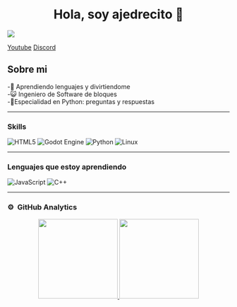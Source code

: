 <div align="center">
<h1 align="center">Hola, soy ajedrecito 👋</h1>
</div>
<img src="https://i.imgur.com/uXCa0U0.png">

[Youtube](https://www.youtube.com/@AstroTonto)        [Discord](https://discord.com/invite/juhCpJnZ)
## Sobre mi

-🐧​ Aprendiendo lenguajes y divirtiendome <br>-​😺​ Ingeniero de Software de bloques <br>-​​🐍​Especialidad en Python: preguntas y respuestas
<hr>

### Skills
![HTML5](https://img.shields.io/badge/html5-%23E34F26.svg?style=for-the-badge&logo=html5&logoColor=white)
 ![Godot Engine](https://img.shields.io/badge/GODOT-%23FFFFFF.svg?style=for-the-badge&logo=godot-engine)  ![Python](https://img.shields.io/badge/python-3670A0?style=for-the-badge&logo=python&logoColor=ffdd54) 	![Linux](https://img.shields.io/badge/Linux-FCC624?style=for-the-badge&logo=linux&logoColor=black)  
 <hr>
 
### Lenguajes que estoy aprendiendo
 ![JavaScript](https://img.shields.io/badge/javascript-%23323330.svg?style=for-the-badge&logo=javascript&logoColor=%23F7DF1E)  ![C++](https://img.shields.io/badge/c++-%2300599C.svg?style=for-the-badge&logo=c%2B%2B&logoColor=white)
<hr>

### ⚙️ &nbsp;GitHub Analytics

<p align="center">
<a href="https://github.com/ajedrecito">
  <img height="180em" src="https://github-readme-stats-eight-theta.vercel.app/api?username=ajedrecito&show_icons=true&theme=algolia&include_all_commits=true&count_private=true"/>
  <img height="180em" src="https://github-readme-stats-eight-theta.vercel.app/api/top-langs/?username=ajedrecito&layout=compact&langs_count=8&theme=algolia"/>
</a>
</p>
</a>
</p>
